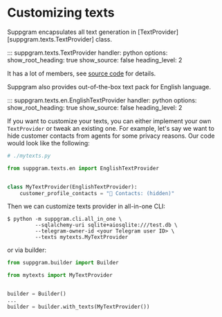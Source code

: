 # Customizing texts

Suppgram encapsulates all text generation in [TextProvider][suppgram.texts.TextProvider] class.

::: suppgram.texts.TextProvider
    handler: python
    options:
      show_root_heading: true
      show_source: false
      heading_level: 2

It has a lot of members, see [source code](https://github.com/Saluev/suppgram/blob/master/suppgram/texts/interface.py)
for details.

Suppgram also provides out-of-the-box text pack for English language.

::: suppgram.texts.en.EnglishTextProvider
    handler: python
    options:
      show_root_heading: true
      show_source: false
      heading_level: 2

If you want to customize your texts, you can either implement your own `TextProvider` or tweak an
existing one. For example, let's say we want to hide customer contacts from agents for some privacy reasons.
Our code would look like the following:

```python
# ./mytexts.py

from suppgram.texts.en import EnglishTextProvider


class MyTextProvider(EnglishTextProvider):
    customer_profile_contacts = "📒 Contacts: (hidden)"
```

Then we can customize texts provider in all-in-one CLI:
```shell
$ python -m suppgram.cli.all_in_one \
         --sqlalchemy-uri sqlite+aiosqlite:///test.db \
         --telegram-owner-id <your Telegram user ID> \
         --texts mytexts.MyTextProvider
```
or via builder:
```python
from suppgram.builder import Builder

from mytexts import MyTextProvider


builder = Builder()
...
builder = builder.with_texts(MyTextProvider())
```
